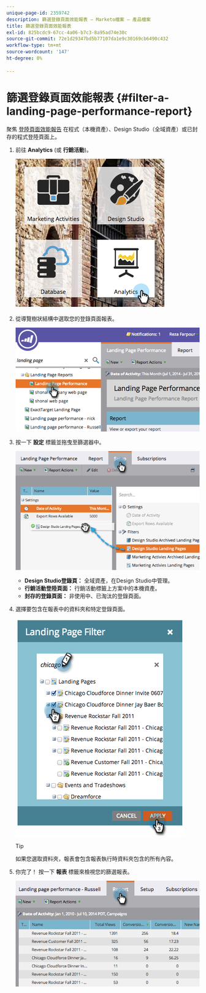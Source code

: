 ```yaml
---
unique-page-id: 2359742
description: 篩選登錄頁面效能報表 — Marketo檔案 — 產品檔案
title: 篩選登錄頁面效能報表
exl-id: 825bcdc9-67cc-4a06-b7c3-8a95ad74e30c
source-git-commit: 72e1d29347bd5b77107da1e9c30169cb6490c432
workflow-type: tm+mt
source-wordcount: '147'
ht-degree: 0%

---
```


# 篩選登錄頁面效能報表 {#filter-a-landing-page-performance-report}

聚焦 [登陸頁面效能報告](/help/marketo/product-docs/demand-generation/landing-pages/understanding-landing-pages/landing-page-performance-report.md) 在程式（本機資產）、Design Studio（全域資產）或已封存的程式登陸頁面上。

1. 前往 **Analytics** (或 **行銷活動**)。

   ![](assets/analyticstile.png)

1. 從導覽樹狀結構中選取您的登錄頁面報表。

   ![](assets/image2014-9-18-15-3a46-3a6.png)

1. 按一下 **設定** 標籤並拖曳至篩選器中。

   ![](assets/image2014-9-18-15-3a46-3a16.png)

   * **Design Studio登錄頁：** 全域資產，在Design Studio中管理。
   * **行銷活動登陸頁面：** 行銷活動標籤上方案中的本機資產。
   * **封存的登錄頁面：** 非使用中、已淘汰的登錄頁面。

1. 選擇要包含在報表中的資料夾和特定登錄頁面。

   ![](assets/image2014-9-18-15-3a46-3a47.png)

   >[!TIP]
   >
   >如果您選取資料夾，報表會包含報表執行時資料夾包含的所有內容。

1. 你完了！ 按一下 **報表** 標籤來檢視您的篩選報表。

   ![](assets/image2014-9-18-15-3a47-3a21.png)
